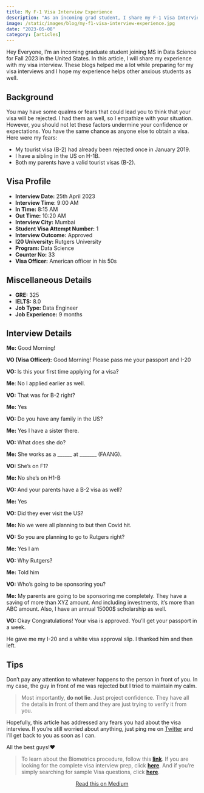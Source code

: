 ```yaml
---
title: My F-1 Visa Interview Experience
description: "As an incoming grad student, I share my F-1 Visa Interview Experience for MS in Data Science. Read further to overcome your anxieties."
image: /static/images/blog/my-f1-visa-interview-experience.jpg
date: "2023-05-08"
category: [articles]
---
```


Hey Everyone, I’m an incoming graduate student joining MS in Data Science for Fall 2023 in the United States. In this article, I will share my experience with my visa interview. These blogs helped me a lot while preparing for my visa interviews and I hope my experience helps other anxious students as well.

## Background

You may have some qualms or fears that could lead you to think that your visa will be rejected. I had them as well, so I empathize with your situation. However, you should not let these factors undermine your confidence or expectations. You have the same chance as anyone else to obtain a visa. Here were my fears:

-   My tourist visa (B-2) had already been rejected once in January 2019.
-   I have a sibling in the US on H-1B.
-   Both my parents have a valid tourist visas (B-2).

## Visa Profile

-   **Interview Date:** 25th April 2023
-   **Interview Time**: 9:00 AM
-   **In Time:** 8:15 AM
-   **Out Time:** 10:20 AM
-   **Interview City:** Mumbai
-   **Student Visa Attempt Number:** 1
-   **Interview Outcome:** Approved
-   **I20 University:** Rutgers University
-   **Program:** Data Science
-   **Counter No:** 33
-   **Visa Officer:** American officer in his 50s

## Miscellaneous Details

-   **GRE:** 325
-   **IELTS:** 8.0
-   **Job Type:** Data Engineer
-   **Job Experience:** 9 months

## Interview Details

**Me:** Good Morning!

**VO (Visa Officer):** Good Morning! Please pass me your passport and I-20

**VO:** Is this your first time applying for a visa?

**Me**: No I applied earlier as well.

**VO:** That was for B-2 right?

**Me:** Yes

**VO:** Do you have any family in the US?

**Me:** Yes I have a sister there.

**VO:** What does she do?

**Me:** She works as a \_\_\_\_\_\_ at \_\_\_\_\_\_\_ (FAANG).

**VO:** She’s on F1?

**Me:** No she’s on H1-B

**VO:** And your parents have a B-2 visa as well?

**Me:** Yes

**VO:** Did they ever visit the US?

**Me:** No we were all planning to but then Covid hit.

**VO:** So you are planning to go to Rutgers right?

**Me:** Yes I am

**VO:** Why Rutgers?

**Me:** Told him

**VO:** Who’s going to be sponsoring you?

**Me:** My parents are going to be sponsoring me completely. They have a saving of more than XYZ amount. And including investments, it’s more than ABC amount. Also, I have an annual 15000$ scholarship as well.

**VO:** Okay Congratulations! Your visa is approved. You’ll get your passport in a week.

He gave me my I-20 and a white visa approval slip. I thanked him and then left.

## Tips

Don’t pay any attention to whatever happens to the person in front of you. In my case, the guy in front of me was rejected but I tried to maintain my calm.

> Most importantly, **do not lie**. Just project confidence. They have all the details in front of them and they are just trying to verify it from you.

Hopefully, this article has addressed any fears you had about the visa interview. If you’re still worried about anything, just ping me on [Twitter](https://x.com/_ParthDesai_) and I’ll get back to you as soon as I can.

All the best guys!❤️

> To learn about the Biometrics procedure, follow this [**link**](https://www.throwException.dev/a-complete-guide-for-the-f1-visa-interview-part-i). If you are looking for the complete visa interview prep, click [**here**](https://www.throwException.dev/a-complete-guide-for-the-f1-visa-interview-part-ii). And if you’re simply searching for sample Visa questions, click [**here**](https://www.throwException.dev/sample-f1-visa-interview-questions).

<p style="text-align: center;">
  <a href="https://desaiparth2000.medium.com/my-f-1-visa-interview-experience-a178648fa7d0">Read this on Medium</a>
</p>
